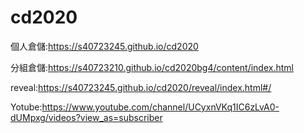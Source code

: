 # cd2020
個人倉儲:https://s40723245.github.io/cd2020

分組倉儲:https://s40723210.github.io/cd2020bg4/content/index.html

reveal:https://s40723245.github.io/cd2020/reveal/index.html#/

Yotube:https://www.youtube.com/channel/UCyxnVKq1IC6zLvA0-dUMpxg/videos?view_as=subscriber
